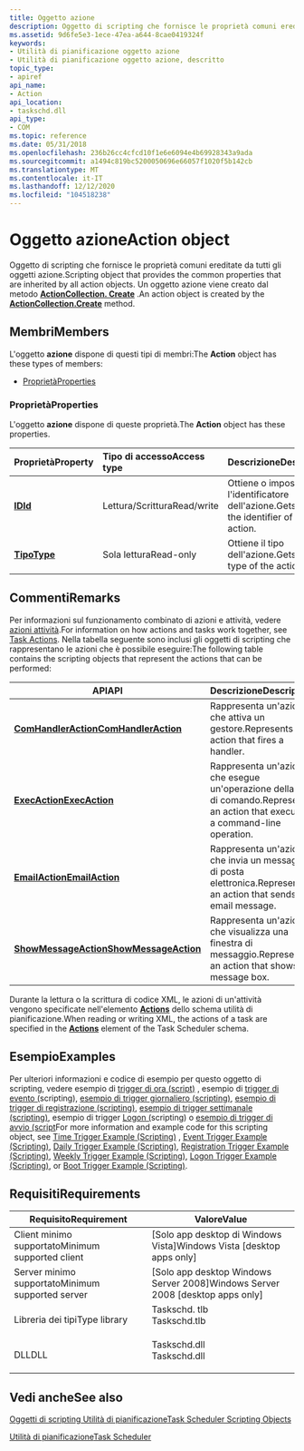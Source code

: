```yaml
---
title: Oggetto azione
description: Oggetto di scripting che fornisce le proprietà comuni ereditate da tutti gli oggetti azione.
ms.assetid: 9d6fe5e3-1ece-47ea-a644-8cae0419324f
keywords:
- Utilità di pianificazione oggetto azione
- Utilità di pianificazione oggetto azione, descritto
topic_type:
- apiref
api_name:
- Action
api_location:
- taskschd.dll
api_type:
- COM
ms.topic: reference
ms.date: 05/31/2018
ms.openlocfilehash: 236b26cc4cfcd10f1e6e6094e4b69928343a9ada
ms.sourcegitcommit: a1494c819bc5200050696e66057f1020f5b142cb
ms.translationtype: MT
ms.contentlocale: it-IT
ms.lasthandoff: 12/12/2020
ms.locfileid: "104518238"
---
```

# <a name="action-object"></a><span data-ttu-id="a118f-105">Oggetto azione</span><span class="sxs-lookup"><span data-stu-id="a118f-105">Action object</span></span>

<span data-ttu-id="a118f-106">Oggetto di scripting che fornisce le proprietà comuni ereditate da tutti gli oggetti azione.</span><span class="sxs-lookup"><span data-stu-id="a118f-106">Scripting object that provides the common properties that are inherited by all action objects.</span></span> <span data-ttu-id="a118f-107">Un oggetto azione viene creato dal metodo [**ActionCollection. Create**](actioncollection-create.md) .</span><span class="sxs-lookup"><span data-stu-id="a118f-107">An action object is created by the [**ActionCollection.Create**](actioncollection-create.md) method.</span></span>

## <a name="members"></a><span data-ttu-id="a118f-108">Membri</span><span class="sxs-lookup"><span data-stu-id="a118f-108">Members</span></span>

<span data-ttu-id="a118f-109">L'oggetto **azione** dispone di questi tipi di membri:</span><span class="sxs-lookup"><span data-stu-id="a118f-109">The **Action** object has these types of members:</span></span>

-   [<span data-ttu-id="a118f-110">Proprietà</span><span class="sxs-lookup"><span data-stu-id="a118f-110">Properties</span></span>](#properties)

### <a name="properties"></a><span data-ttu-id="a118f-111">Proprietà</span><span class="sxs-lookup"><span data-stu-id="a118f-111">Properties</span></span>

<span data-ttu-id="a118f-112">L'oggetto **azione** dispone di queste proprietà.</span><span class="sxs-lookup"><span data-stu-id="a118f-112">The **Action** object has these properties.</span></span>



| <span data-ttu-id="a118f-113">Proprietà</span><span class="sxs-lookup"><span data-stu-id="a118f-113">Property</span></span>                               | <span data-ttu-id="a118f-114">Tipo di accesso</span><span class="sxs-lookup"><span data-stu-id="a118f-114">Access type</span></span>           | <span data-ttu-id="a118f-115">Descrizione</span><span class="sxs-lookup"><span data-stu-id="a118f-115">Description</span></span>                                           |
|:---------------------------------------|:----------------------|:------------------------------------------------------|
| [<span data-ttu-id="a118f-116">**ID**</span><span class="sxs-lookup"><span data-stu-id="a118f-116">**Id**</span></span>](action-id.md)<br/>     | <span data-ttu-id="a118f-117">Lettura/Scrittura</span><span class="sxs-lookup"><span data-stu-id="a118f-117">Read/write</span></span><br/> | <span data-ttu-id="a118f-118">Ottiene o imposta l'identificatore dell'azione.</span><span class="sxs-lookup"><span data-stu-id="a118f-118">Gets or sets the identifier of the action.</span></span><br/> |
| [<span data-ttu-id="a118f-119">**Tipo**</span><span class="sxs-lookup"><span data-stu-id="a118f-119">**Type**</span></span>](action-type.md)<br/> | <span data-ttu-id="a118f-120">Sola lettura</span><span class="sxs-lookup"><span data-stu-id="a118f-120">Read-only</span></span><br/>  | <span data-ttu-id="a118f-121">Ottiene il tipo dell'azione.</span><span class="sxs-lookup"><span data-stu-id="a118f-121">Gets the type of the action.</span></span><br/>               |



 

## <a name="remarks"></a><span data-ttu-id="a118f-122">Commenti</span><span class="sxs-lookup"><span data-stu-id="a118f-122">Remarks</span></span>

<span data-ttu-id="a118f-123">Per informazioni sul funzionamento combinato di azioni e attività, vedere [azioni attività](task-actions.md).</span><span class="sxs-lookup"><span data-stu-id="a118f-123">For information on how actions and tasks work together, see [Task Actions](task-actions.md).</span></span> <span data-ttu-id="a118f-124">Nella tabella seguente sono inclusi gli oggetti di scripting che rappresentano le azioni che è possibile eseguire:</span><span class="sxs-lookup"><span data-stu-id="a118f-124">The following table contains the scripting objects that represent the actions that can be performed:</span></span>



| <span data-ttu-id="a118f-125">API</span><span class="sxs-lookup"><span data-stu-id="a118f-125">API</span></span>                                            | <span data-ttu-id="a118f-126">Descrizione</span><span class="sxs-lookup"><span data-stu-id="a118f-126">Description</span></span>                                                  |
|------------------------------------------------|--------------------------------------------------------------|
| [<span data-ttu-id="a118f-127">**ComHandlerAction**</span><span class="sxs-lookup"><span data-stu-id="a118f-127">**ComHandlerAction**</span></span>](comhandleraction.md)   | <span data-ttu-id="a118f-128">Rappresenta un'azione che attiva un gestore.</span><span class="sxs-lookup"><span data-stu-id="a118f-128">Represents an action that fires a handler.</span></span>                   |
| [<span data-ttu-id="a118f-129">**ExecAction**</span><span class="sxs-lookup"><span data-stu-id="a118f-129">**ExecAction**</span></span>](execaction.md)               | <span data-ttu-id="a118f-130">Rappresenta un'azione che esegue un'operazione della riga di comando.</span><span class="sxs-lookup"><span data-stu-id="a118f-130">Represents an action that executes a command-line operation.</span></span> |
| [<span data-ttu-id="a118f-131">**EmailAction**</span><span class="sxs-lookup"><span data-stu-id="a118f-131">**EmailAction**</span></span>](emailaction.md)             | <span data-ttu-id="a118f-132">Rappresenta un'azione che invia un messaggio di posta elettronica.</span><span class="sxs-lookup"><span data-stu-id="a118f-132">Represents an action that sends an email message.</span></span>            |
| [<span data-ttu-id="a118f-133">**ShowMessageAction**</span><span class="sxs-lookup"><span data-stu-id="a118f-133">**ShowMessageAction**</span></span>](showmessageaction.md) | <span data-ttu-id="a118f-134">Rappresenta un'azione che visualizza una finestra di messaggio.</span><span class="sxs-lookup"><span data-stu-id="a118f-134">Represents an action that shows a message box.</span></span>               |



 

<span data-ttu-id="a118f-135">Durante la lettura o la scrittura di codice XML, le azioni di un'attività vengono specificate nell'elemento [**Actions**](taskschedulerschema-actions-tasktype-element.md) dello schema utilità di pianificazione.</span><span class="sxs-lookup"><span data-stu-id="a118f-135">When reading or writing XML, the actions of a task are specified in the [**Actions**](taskschedulerschema-actions-tasktype-element.md) element of the Task Scheduler schema.</span></span>

## <a name="examples"></a><span data-ttu-id="a118f-136">Esempio</span><span class="sxs-lookup"><span data-stu-id="a118f-136">Examples</span></span>

<span data-ttu-id="a118f-137">Per ulteriori informazioni e codice di esempio per questo oggetto di scripting, vedere esempio di [trigger di ora (script)](time-trigger-example--scripting-.md) , esempio di [trigger di evento (](https://www.bing.com/search?q=Event+Trigger+Example+(Scripting))scripting), [esempio di trigger giornaliero (scripting)](daily-trigger-example--scripting-.md), [esempio di trigger di registrazione (scripting)](registration-trigger-example--scripting-.md), [esempio di trigger settimanale (scripting)](weekly-trigger-example--scripting-.md), esempio di trigger [Logon (](logon-trigger-example--scripting-.md)scripting) o [esempio di trigger di avvio (script](boot-trigger-example--scripting-.md)</span><span class="sxs-lookup"><span data-stu-id="a118f-137">For more information and example code for this scripting object, see [Time Trigger Example (Scripting)](time-trigger-example--scripting-.md) , [Event Trigger Example (Scripting)](https://www.bing.com/search?q=Event+Trigger+Example+(Scripting)), [Daily Trigger Example (Scripting)](daily-trigger-example--scripting-.md), [Registration Trigger Example (Scripting)](registration-trigger-example--scripting-.md), [Weekly Trigger Example (Scripting)](weekly-trigger-example--scripting-.md), [Logon Trigger Example (Scripting)](logon-trigger-example--scripting-.md), or [Boot Trigger Example (Scripting)](boot-trigger-example--scripting-.md).</span></span>

## <a name="requirements"></a><span data-ttu-id="a118f-138">Requisiti</span><span class="sxs-lookup"><span data-stu-id="a118f-138">Requirements</span></span>



| <span data-ttu-id="a118f-139">Requisito</span><span class="sxs-lookup"><span data-stu-id="a118f-139">Requirement</span></span> | <span data-ttu-id="a118f-140">Valore</span><span class="sxs-lookup"><span data-stu-id="a118f-140">Value</span></span> |
|-------------------------------------|-----------------------------------------------------------------------------------------|
| <span data-ttu-id="a118f-141">Client minimo supportato</span><span class="sxs-lookup"><span data-stu-id="a118f-141">Minimum supported client</span></span><br/> | <span data-ttu-id="a118f-142">\[Solo app desktop di Windows Vista\]</span><span class="sxs-lookup"><span data-stu-id="a118f-142">Windows Vista \[desktop apps only\]</span></span><br/>                                          |
| <span data-ttu-id="a118f-143">Server minimo supportato</span><span class="sxs-lookup"><span data-stu-id="a118f-143">Minimum supported server</span></span><br/> | <span data-ttu-id="a118f-144">\[Solo app desktop Windows Server 2008\]</span><span class="sxs-lookup"><span data-stu-id="a118f-144">Windows Server 2008 \[desktop apps only\]</span></span><br/>                                    |
| <span data-ttu-id="a118f-145">Libreria dei tipi</span><span class="sxs-lookup"><span data-stu-id="a118f-145">Type library</span></span><br/>             | <dl> <span data-ttu-id="a118f-146"><dt>Taskschd. tlb</dt></span><span class="sxs-lookup"><span data-stu-id="a118f-146"><dt>Taskschd.tlb</dt></span></span> </dl> |
| <span data-ttu-id="a118f-147">DLL</span><span class="sxs-lookup"><span data-stu-id="a118f-147">DLL</span></span><br/>                      | <dl> <span data-ttu-id="a118f-148"><dt>Taskschd.dll</dt></span><span class="sxs-lookup"><span data-stu-id="a118f-148"><dt>Taskschd.dll</dt></span></span> </dl> |



## <a name="see-also"></a><span data-ttu-id="a118f-149">Vedi anche</span><span class="sxs-lookup"><span data-stu-id="a118f-149">See also</span></span>

<dl> <dt>

[<span data-ttu-id="a118f-150">Oggetti di scripting Utilità di pianificazione</span><span class="sxs-lookup"><span data-stu-id="a118f-150">Task Scheduler Scripting Objects</span></span>](task-scheduler-objects.md)
</dt> <dt>

[<span data-ttu-id="a118f-151">Utilità di pianificazione</span><span class="sxs-lookup"><span data-stu-id="a118f-151">Task Scheduler</span></span>](task-scheduler-start-page.md)
</dt> </dl>

 

 





